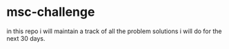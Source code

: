 # msc-challenge
in this repo i will maintain a track of all the problem solutions i will do for the next 30 days.

